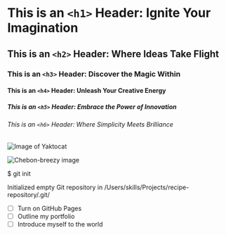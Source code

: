 # This is an `<h1>` Header: Ignite Your Imagination
## This is an `<h2>` Header: Where Ideas Take Flight
### This is an `<h3>` Header: Discover the Magic Within
#### This is an `<h4>` Header: Unleash Your Creative Energy
##### This is an `<h5>` Header: Embrace the Power of Innovation
###### This is an `<h6>` Header: Where Simplicity Meets Brilliance

![Image of Yaktocat](https://octodex.github.com/images/yaktocat.png)

![Chebon-breezy image](https://avatars.githubusercontent.com/u/60389652?v=4)

$ git init

Initialized empty Git repository in /Users/skills/Projects/recipe-repository/.git/

- [ ] Turn on GitHub Pages
- [ ] Outline my portfolio
- [ ] Introduce myself to the world
